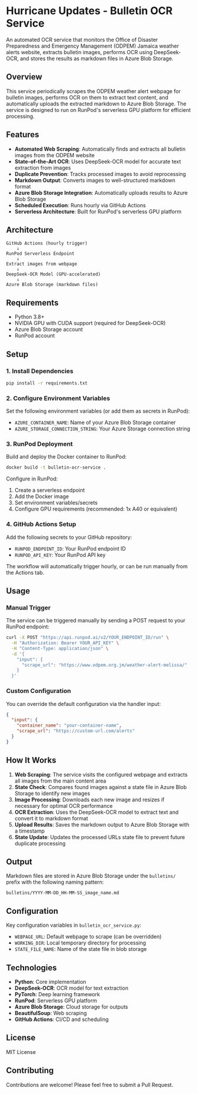 # Hurricane Updates - Bulletin OCR Service

An automated OCR service that monitors the Office of Disaster Preparedness and Emergency Management (ODPEM) Jamaica weather alerts website, extracts bulletin images, performs OCR using DeepSeek-OCR, and stores the results as markdown files in Azure Blob Storage.

## Overview

This service periodically scrapes the ODPEM weather alert webpage for bulletin images, performs OCR on them to extract text content, and automatically uploads the extracted markdown to Azure Blob Storage. The service is designed to run on RunPod's serverless GPU platform for efficient processing.

## Features

- **Automated Web Scraping**: Automatically finds and extracts all bulletin images from the ODPEM website
- **State-of-the-Art OCR**: Uses DeepSeek-OCR model for accurate text extraction from images
- **Duplicate Prevention**: Tracks processed images to avoid reprocessing
- **Markdown Output**: Converts images to well-structured markdown format
- **Azure Blob Storage Integration**: Automatically uploads results to Azure Blob Storage
- **Scheduled Execution**: Runs hourly via GitHub Actions
- **Serverless Architecture**: Built for RunPod's serverless GPU platform

## Architecture

```
GitHub Actions (hourly trigger)
    ↓
RunPod Serverless Endpoint
    ↓
Extract images from webpage
    ↓
DeepSeek-OCR Model (GPU-accelerated)
    ↓
Azure Blob Storage (markdown files)
```

## Requirements

- Python 3.8+
- NVIDIA GPU with CUDA support (required for DeepSeek-OCR)
- Azure Blob Storage account
- RunPod account

## Setup

### 1. Install Dependencies

```bash
pip install -r requirements.txt
```

### 2. Configure Environment Variables

Set the following environment variables (or add them as secrets in RunPod):

- `AZURE_CONTAINER_NAME`: Name of your Azure Blob Storage container
- `AZURE_STORAGE_CONNECTION_STRING`: Your Azure Storage connection string

### 3. RunPod Deployment

Build and deploy the Docker container to RunPod:

```bash
docker build -t bulletin-ocr-service .
```

Configure in RunPod:
1. Create a serverless endpoint
2. Add the Docker image
3. Set environment variables/secrets
4. Configure GPU requirements (recommended: 1x A40 or equivalent)

### 4. GitHub Actions Setup

Add the following secrets to your GitHub repository:

- `RUNPOD_ENDPOINT_ID`: Your RunPod endpoint ID
- `RUNPOD_API_KEY`: Your RunPod API key

The workflow will automatically trigger hourly, or can be run manually from the Actions tab.

## Usage

### Manual Trigger

The service can be triggered manually by sending a POST request to your RunPod endpoint:

```bash
curl -X POST "https://api.runpod.ai/v2/YOUR_ENDPOINT_ID/run" \
  -H "Authorization: Bearer YOUR_API_KEY" \
  -H "Content-Type: application/json" \
  -d '{
    "input": {
      "scrape_url": "https://www.odpem.org.jm/weather-alert-melissa/"
    }
  }'
```

### Custom Configuration

You can override the default configuration via the handler input:

```json
{
  "input": {
    "container_name": "your-container-name",
    "scrape_url": "https://custom-url.com/alerts"
  }
}
```

## How It Works

1. **Web Scraping**: The service visits the configured webpage and extracts all images from the main content area
2. **State Check**: Compares found images against a state file in Azure Blob Storage to identify new images
3. **Image Processing**: Downloads each new image and resizes if necessary for optimal OCR performance
4. **OCR Extraction**: Uses the DeepSeek-OCR model to extract text and convert it to markdown format
5. **Upload Results**: Saves the markdown output to Azure Blob Storage with a timestamp
6. **State Update**: Updates the processed URLs state file to prevent future duplicate processing

## Output

Markdown files are stored in Azure Blob Storage under the `bulletins/` prefix with the following naming pattern:

```
bulletins/YYYY-MM-DD_HH-MM-SS_image_name.md
```

## Configuration

Key configuration variables in `bulletin_ocr_service.py`:

- `WEBPAGE_URL`: Default webpage to scrape (can be overridden)
- `WORKING_DIR`: Local temporary directory for processing
- `STATE_FILE_NAME`: Name of the state file in blob storage

## Technologies

- **Python**: Core implementation
- **DeepSeek-OCR**: OCR model for text extraction
- **PyTorch**: Deep learning framework
- **RunPod**: Serverless GPU platform
- **Azure Blob Storage**: Cloud storage for outputs
- **BeautifulSoup**: Web scraping
- **GitHub Actions**: CI/CD and scheduling

## License

MIT License

## Contributing

Contributions are welcome! Please feel free to submit a Pull Request.
